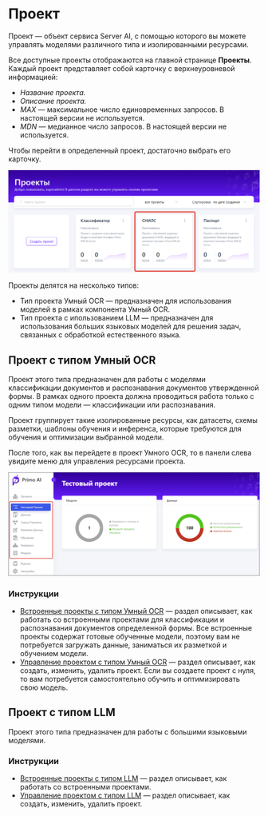 # Проект

Проект — объект сервиса Server AI, с помощью которого вы можете управлять моделями различного типа и изолированными ресурсами. 

Все доступные проекты отображаются на главной странице **Проекты**. Каждый проект представляет собой карточку с верхнеуровневой информацией:
* *Название проекта.*
* *Описание проекта.*
* *MAX* — максимальное число единовременных запросов. В настоящей версии не используется.
* *MDN* — медианное число запросов.  В настоящей версии не используется.

Чтобы перейти в определенный проект, достаточно выбрать его карточку. 

![](<../../../primo-ai/resources/user/project_cards.png>)

Проекты делятся на несколько типов:
* Тип проекта Умный OCR — предназначен для использования моделей в рамках компонента Умный OCR. 
* Тип проекта с ипользованием LLM — предназначен для использования больших языковых моделей для решения задач, связанных с обработкой естественного языка.


## Проект с типом Умный OCR

Проект этого типа предназначен для работы с моделями классификации документов и распознавания документов утвержденной формы. В рамках одного проекта должна проводиться работа только с одним типом модели — классификации или распознавания. 

Проект группирует такие изолированные ресурсы, как датасеты, схемы разметки, шаблоны обучения и инференса, которые требуются для обучения и оптимизации выбранной модели. 

После того, как вы перейдете в проект Умного OCR, то в панели слева увидите меню для управления ресурсами проекта. 

![](<../../../.gitbook/assets1/primo-ai/user-guide/project-menu-panel.png>)

### Инструкции

* [Встроенные проекты с типом Умный OCR]() — раздел описывает, как работать со встроенными проектами для классификации и распознавания документов определенной формы. Все встроенные проекты содержат готовые обученные модели, поэтому вам не потребуется загружать данные, заниматься их разметкой и обучением модели.
* [Управление проектом с типом Умный OCR](https://docs.primo-rpa.ru/primo-rpa/primo-rpa-ai-server/user/project/operation-with-projects) — раздел описывает, как создать, изменить, удалить проект. Если вы создаете проект с нуля, то вам потребуется самостоятельно обучить и оптимизировать свою модель.


## Проект с типом LLM

Проект этого типа предназначен для работы с большими языковыми моделями.

### Инструкции

* [Встроенные проекты с типом LLM]() — раздел описывает, как работать со встроенными проектами.
* [Управление проектом с типом LLM](https://docs.primo-rpa.ru/primo-rpa/primo-rpa-ai-server/user/project/operation-with-projects) — раздел описывает, как создать, изменить, удалить проект. 




